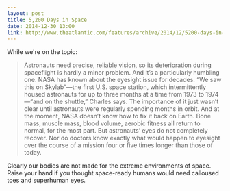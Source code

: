 ```yaml
---
layout: post
title: 5,200 Days in Space
date: 2014-12-30 13:00
link: http://www.theatlantic.com/features/archive/2014/12/5200-days-in-space/383510/
---
```


While we're on the topic:

> Astronauts need precise, reliable vision, so its deterioration during spaceflight is hardly a minor problem. And it’s a particularly humbling one. NASA has known about the eyesight issue for decades. “We saw this on Skylab”—the first U.S. space station, which intermittently housed astronauts for up to three months at a time from 1973 to 1974—“and on the shuttle,” Charles says. The importance of it just wasn’t clear until astronauts were regularly spending months in orbit. And at the moment, NASA doesn’t know how to fix it back on Earth. Bone mass, muscle mass, blood volume, aerobic fitness all return to normal, for the most part. But astronauts’ eyes do not completely recover. Nor do doctors know exactly what would happen to eyesight over the course of a mission four or five times longer than those of today.

Clearly our bodies are not made for the extreme environments of space. Raise your hand if you thought space-ready humans would need calloused toes and superhuman eyes. 